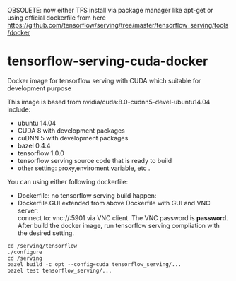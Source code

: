 OBSOLETE: now either TFS install via package manager like apt-get or using official dockerfile from here https://github.com/tensorflow/serving/tree/master/tensorflow_serving/tools/docker 

# tensorflow-serving-cuda-docker
Docker image for tensorflow serving with CUDA which suitable for development purpose

This image is based from nvidia/cuda:8.0-cudnn5-devel-ubuntu14.04 include: 
- ubuntu 14.04
- CUDA 8 with development packages
- cuDNN 5 with development packages
- bazel 0.4.4
- tensorflow 1.0.0
- tensorflow serving source code that is ready to build 
- other setting: proxy,enviroment variable, etc .

You can using either following dockerfile:
- Dockerfile: no tensorflow serving  build happen:  
- Dockerfile.GUI extended from above Dockerfile with GUI and VNC server:  
    connect to: vnc://<host>:5901 via VNC client. The VNC password is **password**. 
After build the docker image, run tensorflow serving compliation with the desired setting.

```
cd /serving/tensorflow
./configure
cd /serving
bazel build -c opt --config=cuda tensorflow_serving/...
bazel test tensorflow_serving/...
```
